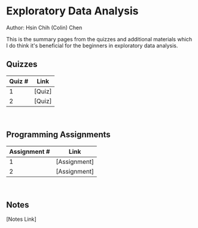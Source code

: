 # Exploratory Data Analysis

Author: Hsin Chih (Colin) Chen </br>

This is the summary pages from the quizzes and additional materials which I do think it's beneficial for the beginners in exploratory data analysis.</br>

## Quizzes
Quiz # | Link 
--- | --- 
1 | [Quiz]
2 | [Quiz]
</br>

## Programming Assignments
Assignment # | Link 
--- | --- 
1 | [Assignment]
2 | [Assignment]
</br>

## Notes
[Notes Link]
